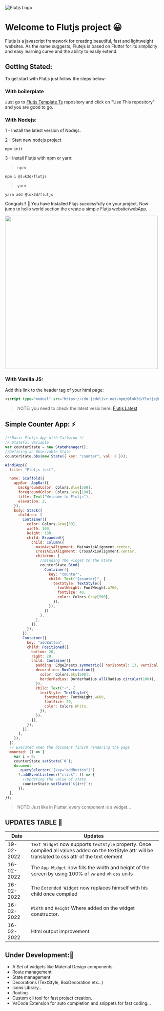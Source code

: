 ![Flutjs Logo](./Logo.svg)

# Welcome to Flutjs project 😀

Flutjs is a javascript framework for creating beautiful, fast and lightweight websites.
As the name suggests, Flutejs is based on Flutter for its simplicity and easy learning curve and the ability to easily extend.

## Getting Stated:

To get start with Flutjs just follow the steps below:

### With boilerplate

Just go to [Flutjs Template Ts](https://github.com/LUK3D/flutjs-template-ts) repository and click on "Use This repository" and you are good to go.


### With Nodejs:

1 - Install the latest version of Nodejs.

2 - Start new nodejs project

  `npm init`

3 - Install Flutjs with npm or yarn:

>npm

`npm i @luk3d/flutjs`
>yarn

`yarn add @luk3d/flutjs`

Congrats!! 🎉 You have Installed Flujs successfully on your project. Now jump to hello world section the create a simple Flutjs website/webApp.


<img src="./docs/screenshots/flutjsCounterApp.png" width="500px">




### With Vanilla JS:


Add this link to the header tag of your html page:
```html
<script type="moduel" src="https://cdn.jsdelivr.net/npm/@luk3d/flutjs@0.2.0/dist/flutjs.min.js"></script>
```
>NOTE: you need to check the latest vesio here:
[Flutjs Latest](https://www.jsdelivr.com/package/npm/@luk3d/flutjs?path=dist)


## Simple Counter App: ⚡

```js
/**Basic Flutjs App With Tailwind */
// Stateful Variable 
var counterState = new StateManager();
//Defining an Observable State
counterState.obs(new State({ key: "counter", val: 0 }));

WindiApp({
  title: "Flutjs test",

  home: Scaffold({
    appBar: AppBar({
      backgroundColor: Colors.Blue[500],
      foregroundColor: Colors.Gray[100],
      title: Text("Welcome to Flutjs"),
      elevation: 2,
    }),
    body: Stack({
      children: [
        Container({
          color: Colors.Gray[50],
          width: 100,
          height: 100,
          child: Expanded({
            child: Column({
              mainAxisAlignment: MainAxisAlignment.center,
              crossAxisAlignment: CrossAxisAlignment.center,
              children: [
                //Binding The widget to the State
                counterState.Bind(
                  Container({
                    key: "counter",
                    child: Text("{counter}", {
                      textStyle: TextStyle({
                        fontWeight: FontWeight.w700,
                        fontSize: 40,
                        color: Colors.Gray[500],
                      }),
                    }),
                  })
                ),
              ],
            }),
          }),
        }),
        Container({
          key: "addButton",
          child: Positioned({
            bottom: 20,
            right: 20,
            child: Container({
              padding: EdgeInsets.symmetric({ horizontal: 13, vertical: 20 }),
              decoration: BoxDecoration({
                color: Colors.Sky[500],
                borderRadius: BorderRadius.all(Radius.circular(100)),
              }),
              child: Text("+", {
                textStyle: TextStyle({
                  fontWeight: FontWeight.w600,
                  fontSize: 20,
                  color: Colors.White,
                }),
              }),
            }),
          }),
        }),
      ],
    }),
  }),
  // Executed when the document finish rendering the page
  mounted: () => {
    var i = 0;
    counterState.setState(`0`);
    document
      .querySelector('[key="addButton"]')
      ?.addEventListener("click", () => {
        //Updating the value of state
        counterState.setState(`${i++}`);
      });
  },
});

```

> NOTE: Just like in Flutter, every component is a widget...



## UPDATES TABLE 🚀

Date | Updates|
-|-|
 19-02-2022| `Text Widget` now supports `textStyle` property. Once compiled all values added on the textStyle attr will be translated to css attr of the text element |
 16-02-2022| The `App Widget` now fills the width and height of the screen by using 100% of `vw` and `vh` `css` units |
 16-02-2022| The `Extended Widget` now replaces himself with his child once compiled |
 16-02-2022| `Width` and `Height`  Where added on the widget constructor. |
 16-02-2022| Html output improvement |

  

## Under Development:🚧

- A Set of widgets like Material Design components.
- Route management
- State management
- Decorations (TextStyle, BoxDecoration etx...)
- Icons Library..
- Routing
- Custom cli tool for fast project creation.
- VsCode Extension for auto completion and snippets for fast coding...
